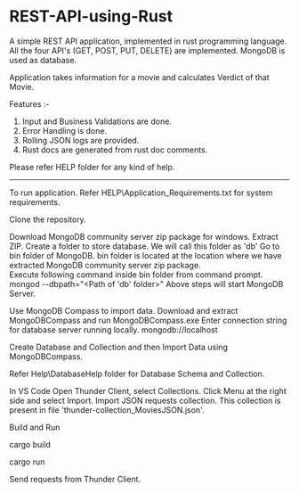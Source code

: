 # REST-API-using-Rust
A simple REST API application, implemented in rust programming language. All the four API's (GET, POST, PUT, DELETE) are implemented. MongoDB is used as database.

Application takes information for a movie and calculates Verdict of that Movie.

Features :-
1. Input and Business Validations are done.
2. Error Handling is done.
3. Rolling JSON logs are provided.
4. Rust docs are generated from rust doc comments.

Please refer HELP folder for any kind of help.

------
To run application.
Refer HELP\Application_Requirements.txt for system requirements.

Clone the repository.

Download MongoDB community server zip package for windows.
Extract ZIP.
Create a folder to store database.
We will call this folder as 'db'
Go to bin folder of MongoDB.
bin folder is located at the location where we have extracted MongoDB community server zip package.  
Execute following command inside bin folder from command prompt.
mongod --dbpath="<Path of 'db' folder>" 
Above steps will start MongoDB Server.


Use MongoDB Compass to import data.
Download and extract MongoDBCompass and run MongoDBCompass.exe
Enter connection string for database server running locally.
mongodb://localhost

Create Database and Collection and then Import Data using MongoDBCompass.

Refer Help\DatabaseHelp folder for Database Schema and Collection. 

In VS Code Open Thunder Client, select Collections.
Click Menu at the right side and select Import.
Import JSON requests collection.
This collection is present in file 'thunder-collection_MoviesJSON.json'. 

Build and Run

cargo build

cargo run

Send requests from Thunder Client.



